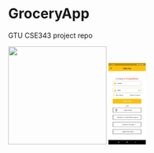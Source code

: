 # GroceryApp
GTU CSE343 project repo

<img src="https://media.giphy.com/media/crP2pFmTT7N3ZcM2LD/giphy.gif" width="200" height="200" />
<img src="/assets/screenshots/1.jpg" width="76" height="166" />


